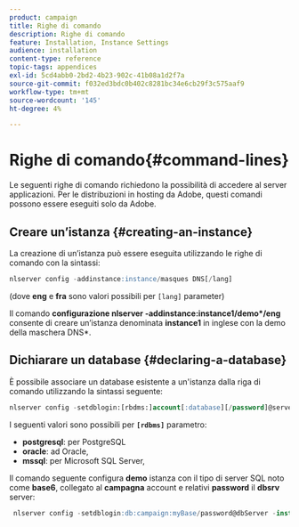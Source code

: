 ```yaml
---
product: campaign
title: Righe di comando
description: Righe di comando
feature: Installation, Instance Settings
audience: installation
content-type: reference
topic-tags: appendices
exl-id: 5cd4abb0-2bd2-4b23-902c-41b08a1d2f7a
source-git-commit: f032ed3bdc0b402c8281bc34e6cb29f3c575aaf9
workflow-type: tm+mt
source-wordcount: '145'
ht-degree: 4%

---
```


# Righe di comando{#command-lines}



Le seguenti righe di comando richiedono la possibilità di accedere al server applicazioni. Per le distribuzioni in hosting da Adobe, questi comandi possono essere eseguiti solo da Adobe.

## Creare un’istanza {#creating-an-instance}

La creazione di un’istanza può essere eseguita utilizzando le righe di comando con la sintassi:

```sql
nlserver config -addinstance:instance/masques DNS[/lang]
```

(dove **eng** e **fra** sono valori possibili per `[lang]` parameter)

Il comando **configurazione nlserver -addinstance:instance1/demo&#42;/eng** consente di creare un’istanza denominata **instance1** in inglese con la demo della maschera DNS&#42;.

## Dichiarare un database {#declaring-a-database}

È possibile associare un database esistente a un&#39;istanza dalla riga di comando utilizzando la sintassi seguente:

```sql
nlserver config -setdblogin:[rbdms:]account[:database][/password]@server
```

I seguenti valori sono possibili per **`[rdbms]`** parametro:

* **postgresql**: per PostgreSQL
* **oracle**: ad Oracle,
* **mssql**: per Microsoft SQL Server,

Il comando seguente configura **demo** istanza con il tipo di server SQL noto come **base6**, collegato al **campagna** account e relativi **password** il **dbsrv** server:

```sql
 nlserver config -setdblogin:db:campaign:myBase/password@dbServer -instance:demo
```
